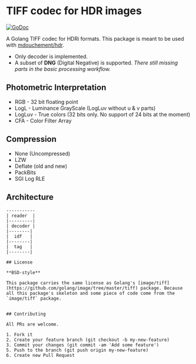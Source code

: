 # TIFF codec for HDR images

[![GoDoc](https://img.shields.io/badge/godoc-reference-blue.svg)](https://godoc.org/github.com/mdouchement/tiff)

A Golang TIFF codec for HDRi formats. This package is meant to be used with [mdouchement/hdr](https://github.com/mdouchement/hdr).

- Only decoder is implemented.
- A subset of **DNG** (Digital Negative) is supported. _There still missing parts in the basic processing workflow._

## Photometric Interpretation

- RGB - 32 bit floating point
- LogL - Luminance GrayScale (LogLuv without u & v parts)
- LogLuv - True colors (32 bits only. No support of 24 bits at the moment)
- CFA - Color Filter Array

## Compression

- None (Uncompressed)
- LZW
- Deflate (old and new)
- PackBits
- SGI Log RLE

## Architecture

```
-----------
| reader  |
|---------|
| decoder |
|--------|
|  idf   |
|--------|
|  tag   |
|--------|

## License

**BSD-style**

This package carries the same license as Golang's [image/tiff](https://github.com/golang/image/tree/master/tiff) package. Because all this package's skeleton and some piece of code come from the `image/tiff` package.


## Contributing

All PRs are welcome.

1. Fork it
2. Create your feature branch (git checkout -b my-new-feature)
3. Commit your changes (git commit -am 'Add some feature')
5. Push to the branch (git push origin my-new-feature)
6. Create new Pull Request

